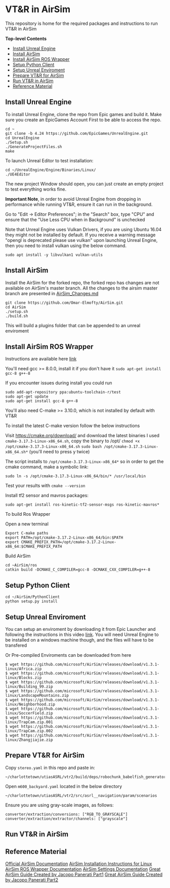 
# VT&R in AirSim

This repository is home for the required packages and instructions to run VT&R in AirSim

**Top-level Contents**
* [Install Unreal Engine](#UnrealEngine)
* [Install AirSim](#InstallAirSim)
* [Install AirSim ROS Wrapper](#InstallRos)
* [Setup Python Client](#SettingPython)
* [Setup Unreal Enviroment](#SettingEnv)
* [Prepare VT&R for AirSim](#SettingVTR)
* [Run VT&R in AirSim](#RunningVTR)
* [Reference Material](#Reference)

## Install Unreal Engine <a name="UnrealEngine"></a>

To install Unreal Engine, clone the repo from Epic games and build it. Make sure you create an EpicGames Account First to be able to access the repo.

```
cd ~
git clone -b 4.24 https://github.com/EpicGames/UnrealEngine.git
cd UnrealEngine
./Setup.sh
./GenerateProjectFiles.sh
make
```

To launch Unreal Editor to test installation:
```
cd ~/UnrealEngine/Engine/Binaries/Linux/
./UE4Editor
```
The new project Window should open, you can just create an empty project to test everything works fine. 

**Important Note**, in order to avoid Unreal Engine from dropping in performance while running VT&R, ensure it can run in the background.

Go to "Edit -> Editor Preferences"; in the "Search" box, type "CPU" and ensure that the "Use Less CPU when in Background" is unchecked

Note that Unreal Engine uses Vulkan Drivers, if you are using Ubuntu 16.04 they might not be installed by default. If you receive a warning message "opengl is deprecated please use vulkan" upon launching Unreal Engine, then you need to install vulkan using the below command.

`sudo apt install -y libvulkan1 vulkan-utils`


## Install AirSim <a name="InstallAirSim"></a>

Install the AirSim for the forked repo, the forked repo has changes are not available on AirSim's master branch. All the changes to the airsim master branch are presented in [AirSim_Changes.md](https://github.com/Omar-Elmofty/VT-R_in_AirSim/blob/master/README.md)
```
git clone https://github.com/Omar-Elmofty/AirSim.git
cd AirSim
./setup.sh
./build.sh
```


This will build a plugins folder that can be appended to an unreal enviroment

## Install AirSim ROS Wrapper <a name="InstallRos"></a>

Instructions are available here [link](https://microsoft.github.io/AirSim/airsim_ros_pkgs/)

You'll need gcc >= 8.0.0, install it if you don't have it
`sudo apt-get install gcc-8 g++-8`

If you encounter issues during install you could run
```
sudo add-apt-repository ppa:ubuntu-toolchain-r/test
sudo apt-get update
sudo apt-get install gcc-8 g++-8
```


You'll also need C-make >= 3.10.0, which is not installed by default with VT&R

To install the latest C-make version follow the below instructions

Visit https://cmake.org/download/ and download the latest binaries
	I used `cmake-3.17.3-Linux-x86_64.sh`, copy the binary to /opt/
`chmod +x /opt/cmake-3.17.3-Linux-x86_64.sh` 
`sudo bash /opt/cmake-3.17.3-Linux-x86_64.sh*` (you'll need to press y twice)

The script installs to `/opt/cmake-3.17.3-Linux-x86_64*` so in order to get the cmake command, make a symbolic link:

`sudo ln -s /opt/cmake-3.17.3-Linux-x86_64/bin/* /usr/local/bin`

Test your results with `cmake --version`

Install tf2 sensor and mavros packages: 

`sudo apt-get install ros-kinetic-tf2-sensor-msgs ros-kinetic-mavros*`


To build Ros Wrapper

Open a new terminal

```
Export C-make paths
export PATH=/opt/cmake-3.17.2-Linux-x86_64/bin:$PATH
export CMAKE_PREFIX_PATH=/opt/cmake-3.17.2-Linux-x86_64:$CMAKE_PREFIX_PATH
```

Build AirSim
```
cd ~AirSim/ros
catkin build -DCMAKE_C_COMPILER=gcc-8 -DCMAKE_CXX_COMPILER=g++-8
```


## Setup Python Client <a name="SettingPython"></a>
```
cd ~/AirSim/PythonClient
python setup.py install
```


## Setup Unreal Enviroment <a name="SettingEnv"></a>

You can setup an enviroment by downloading it from Epic Launcher and following the instructions in this video [link](https://www.youtube.com/watch?v=1oY8Qu5maQQ&t=305s). You will need Unreal Engine to be installed on a windows machine though, and the files will have to be transfered

Or Pre-compiled Enviroments can be downloaded from here
```
$ wget https://github.com/microsoft/AirSim/releases/download/v1.3.1-linux/Africa.zip
$ wget https://github.com/microsoft/AirSim/releases/download/v1.3.1-linux/Blocks.zip
$ wget https://github.com/microsoft/AirSim/releases/download/v1.3.1-linux/Building_99.zip
$ wget https://github.com/microsoft/AirSim/releases/download/v1.3.1-linux/LandscapeMountains.zip
$ wget https://github.com/microsoft/AirSim/releases/download/v1.3.1-linux/Neighborhood.zip
$ wget https://github.com/microsoft/AirSim/releases/download/v1.3.1-linux/SoccerField.zip
$ wget https://github.com/microsoft/AirSim/releases/download/v1.3.1-linux/TrapCam.zip.001
$ wget https://github.com/microsoft/AirSim/releases/download/v1.3.1-linux/TrapCam.zip.002
$ wget https://github.com/microsoft/AirSim/releases/download/v1.3.1-linux/Zhangjiajie.zip
```



## Prepare VT&R for AirSim <a name="SettingVTR"></a>


Copy `stereo.yaml` in this repo and paste in:

```
~/charlottetown/utiasASRL/vtr2/build/deps/robochunk_babelfish_generator/translator/robochunk/src/babelfish_robochunk_translator/param/ros_to_rig_images
```


Open `m600_backyard.yaml` located in the below directory

`~/charlottetown/utiasASRL/vtr2/src/asrl__navigation/param/scenarios`

Ensure you are using gray-scale images, as follows:

```
converter/extraction/conversions: ["RGB_TO_GRAYSCALE"]
converter/extraction/extractor/channels: ["grayscale"]
```


## Run VT&R in AirSim <a name="RunningVTR"></a>



## Reference Material <a name="Reference"></a>

[Official AirSim Documentation](https://microsoft.github.io/AirSim)
[AirSim Installation Instructions for Linux](https://microsoft.github.io/AirSim/build_linux/)
[AirSim ROS Wrapper Documentation](https://microsoft.github.io/AirSim/airsim_ros_pkgs/)
[AirSim Settings Documentation](https://microsoft.github.io/AirSim/settings/)
[Great AirSim Guide Created by Jacopo Panerati Part1](https://github.com/JacopoPan/a-minimalist-guide/blob/master/Part3-Using-AirSim.md)
[Great AirSim Guide Created by Jacopo Panerati Part2](https://github.com/JacopoPan/a-minimalist-guide/blob/master/Part4-Modifying-AirSim.md)
